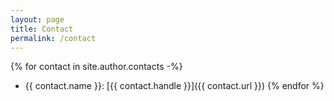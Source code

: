 ```yaml
---
layout: page
title: Contact
permalink: /contact
---
```


{% for contact in site.author.contacts -%}
-  {{ contact.name }}: [{{ contact.handle }}]({{ contact.url }})
{% endfor %}